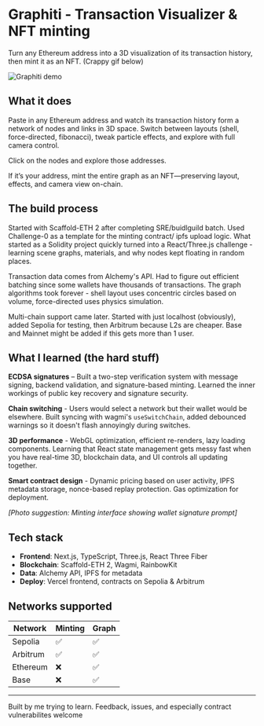 # Graphiti - Transaction Visualizer & NFT minting

Turn any Ethereum address into a 3D visualization of its transaction history, then mint it as an NFT. (Crappy gif below)

![Graphiti demo](./packages/nextjs/public//graph-orbit.gif)

## What it does

Paste in any Ethereum address and watch its transaction history form a network of nodes and links in 3D space. Switch between layouts (shell, force-directed, fibonacci), tweak particle effects, and explore with full camera control.

Click on the nodes and explore those addresses.

If it’s your address, mint the entire graph as an NFT—preserving layout, effects, and camera view on-chain.

## The build process

Started with Scaffold-ETH 2 after completing SRE/buidlguild batch. Used Challenge-0 as a template for the minting contract/ ipfs upload logic. What started as a Solidity project quickly turned into a React/Three.js challenge - learning scene graphs, materials, and why nodes kept floating in random places.

Transaction data comes from Alchemy's API. Had to figure out efficient batching since some wallets have thousands of transactions. The graph algorithms took forever - shell layout uses concentric circles based on volume, force-directed uses physics simulation.

Multi-chain support came later. Started with just localhost (obviously), added Sepolia for testing, then Arbitrum because L2s are cheaper. Base and Mainnet might be added if this gets more than 1 user.

## What I learned (the hard stuff)

**ECDSA signatures** – Built a two-step verification system with message signing, backend validation, and signature-based minting. Learned the inner workings of public key recovery and signature security.

**Chain switching** - Users would select a network but their wallet would be elsewhere. Built syncing with wagmi's `useSwitchChain`, added debounced warnings so it doesn't flash annoyingly during switches.

**3D performance** - WebGL optimization, efficient re-renders, lazy loading components. Learning that React state management gets messy fast when you have real-time 3D, blockchain data, and UI controls all updating together.

**Smart contract design** - Dynamic pricing based on user activity, IPFS metadata storage, nonce-based replay protection. Gas optimization for deployment.

*[Photo suggestion: Minting interface showing wallet signature prompt]*

## Tech stack

- **Frontend**: Next.js, TypeScript, Three.js, React Three Fiber
- **Blockchain**: Scaffold-ETH 2, Wagmi, RainbowKit
- **Data**: Alchemy API, IPFS for metadata
- **Deploy**: Vercel frontend, contracts on Sepolia & Arbitrum

## Networks supported

| Network | Minting | Graph |
|---------|---------|---------------|
| Sepolia | ✅ | ✅ |
| Arbitrum | ✅ | ✅ |
| Ethereum | ❌ | ✅ |
| Base | ❌ | ✅ |

---
Built by me trying to learn. Feedback, issues, and especially contract vulnerabilites welcome

